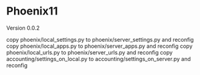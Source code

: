 # Phoenix11


Version 0.0.2


copy phoenix/local_settings.py to phoenix/server_settings.py and reconfig
copy phoenix/local_apps.py to phoenix/server_apps.py and reconfig
copy phoenix/local_urls.py to phoenix/server_urls.py and reconfig
copy accounting/settings_on_local.py to accounting/settings_on_server.py and reconfig
 

  